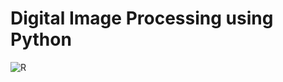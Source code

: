 # Digital Image Processing using Python

![R](https://github.com/MohammedHameds/Digital-Image-Processing/assets/70816680/07d5ff06-cbeb-4aa9-bb8a-f07a2a0ea082)
